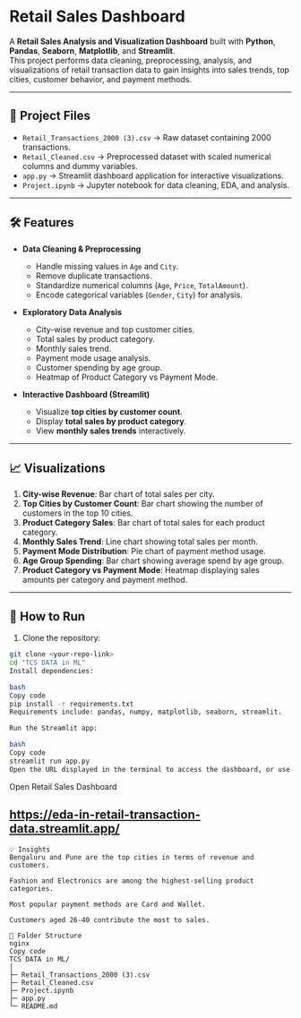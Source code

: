 # Retail Sales Dashboard

A **Retail Sales Analysis and Visualization Dashboard** built with **Python**, **Pandas**, **Seaborn**, **Matplotlib**, and **Streamlit**.  
This project performs data cleaning, preprocessing, analysis, and visualizations of retail transaction data to gain insights into sales trends, top cities, customer behavior, and payment methods.

---

## 📂 Project Files

- `Retail_Transactions_2000 (3).csv` → Raw dataset containing 2000 transactions.  
- `Retail_Cleaned.csv` → Preprocessed dataset with scaled numerical columns and dummy variables.  
- `app.py` → Streamlit dashboard application for interactive visualizations.  
- `Project.ipynb` → Jupyter notebook for data cleaning, EDA, and analysis.  

---

## 🛠 Features

- **Data Cleaning & Preprocessing**
  - Handle missing values in `Age` and `City`.
  - Remove duplicate transactions.
  - Standardize numerical columns (`Age`, `Price`, `TotalAmount`).
  - Encode categorical variables (`Gender`, `City`) for analysis.

- **Exploratory Data Analysis**
  - City-wise revenue and top customer cities.
  - Total sales by product category.
  - Monthly sales trend.
  - Payment mode usage analysis.
  - Customer spending by age group.
  - Heatmap of Product Category vs Payment Mode.

- **Interactive Dashboard (Streamlit)**
  - Visualize **top cities by customer count**.
  - Display **total sales by product category**.
  - View **monthly sales trends** interactively.

---

## 📈 Visualizations

1. **City-wise Revenue**: Bar chart of total sales per city.  
2. **Top Cities by Customer Count**: Bar chart showing the number of customers in the top 10 cities.  
3. **Product Category Sales**: Bar chart of total sales for each product category.  
4. **Monthly Sales Trend**: Line chart showing total sales per month.  
5. **Payment Mode Distribution**: Pie chart of payment method usage.  
6. **Age Group Spending**: Bar chart showing average spend by age group.  
7. **Product Category vs Payment Mode**: Heatmap displaying sales amounts per category and payment method.

---

## 🚀 How to Run

1. Clone the repository:

```bash
git clone <your-repo-link>
cd "TCS DATA in ML"
Install dependencies:

bash
Copy code
pip install -r requirements.txt
Requirements include: pandas, numpy, matplotlib, seaborn, streamlit.

Run the Streamlit app:

bash
Copy code
streamlit run app.py
Open the URL displayed in the terminal to access the dashboard, or use the live dashboard link:

```
Open Retail Sales Dashboard


## https://eda-in-retail-transaction-data.streamlit.app/

```
💡 Insights
Bengaluru and Pune are the top cities in terms of revenue and customers.

Fashion and Electronics are among the highest-selling product categories.

Most popular payment methods are Card and Wallet.

Customers aged 26-40 contribute the most to sales.

📂 Folder Structure
nginx
Copy code
TCS DATA in ML/
│
├─ Retail_Transactions_2000 (3).csv
├─ Retail_Cleaned.csv
├─ Project.ipynb
├─ app.py
└─ README.md
